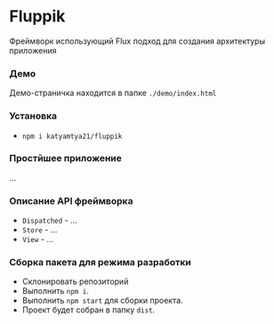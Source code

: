 # Fluppik

Фреймворк использующий Flux подход для создания архитектуры приложения

### Демо

Демо-страничка находится в папке `./demo/index.html`

### Установка

- `npm i katyamtya21/fluppik`

### Простйшее приложение

...

### Описание API фреймворка

* `Dispatched` - ...
* `Store` - ...
* `View` - ...

### Сборка пакета для режима разработки

- Склонировать репозиторий
- Выполнить `npm i`.
- Выполнить `npm start` для сборки проекта.
- Проект будет собран в папку `dist`. 
